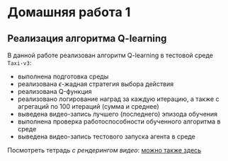 # Домашняя работа 1
## Реализация алгоритма Q-learning

В данной работе реализован алгоритм Q-learning в тестовой среде `Taxi-v3`:
- выполнена подготовка среды
- реализована $\epsilon$-жадная стратегия выбора действия
- реализована Q-функция
- реализовано логирование наград за каждую итерацию, а также с агрегаций по 100 итераций (сумма и среднее)
- выведена видео-запись лучшего (последнего) эпизода обучения
- выполнена проверка работоспособности обученного алгоритма в среде
- выведена видео-запись тестового запуска агента в среде

Посмотреть тетрадь *с рендерингом видео*: [можно также здесь](https://nbviewer.org/github/eilyich/OtusHomework1/blob/master/homework.ipynb)
